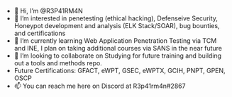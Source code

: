 - 👋 Hi, I’m @R3P41RM4N
- 👀 I’m interested in penetesting (ethical hacking), Defenseive Security, Honeypot development and analysis (ELK Stack/SOAR), bug bounties, and certifications
- 🌱 I’m currently learning Web Application Penetration Testing via TCM and INE, I plan on taking additional courses via SANS in the near future
- 💞️ I’m looking to collaborate on Studying for future training and building out a tools and methods repo.
- Future Certifications: GFACT, eWPT, GSEC, eWPTX, GCIH, PNPT, GPEN, OSCP
- 📫 You can reach me here on Discord at R3p41rm4n#2867

<!---
R3P41RM4N/R3P41RM4N is a ✨ special ✨ repository because its `README.md` (this file) appears on your GitHub profile.
You can click the Preview link to take a look at your changes.
--->
